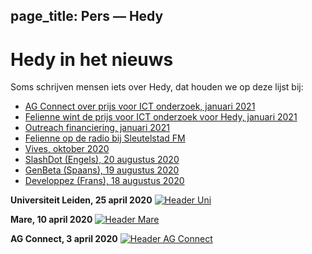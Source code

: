 page_title: Pers — Hedy
---
# Hedy in het nieuws

Soms schrijven mensen iets over Hedy, dat houden we op deze lijst bij:

* [AG Connect over prijs voor ICT onderzoek, januari 2021](http://www.agconnect.nl/artikel/stapsgewijs-python-leren-programmeren-met-nieuwe-taal-hedy)
* [Felienne wint de prijs voor ICT onderzoek voor Hedy, januari 2021](https://www.nwo.nl/en/news/felienne-hermans-receives-dutch-prize-ict-research-2021)
* [Outreach financiering, januari 2021](https://beta.vu.nl/nl/onderzoek/outreach-beta/index.aspx)
* [Felienne op de radio bij Sleutelstad FM](https://sleutelstad.nl/programma/science071/uitzending/2020-12-16/?uur=0&start=723)
* [Vives, oktober 2020](images/artikel_vives.pdf "Met Hedy stap voor stap leren programmeren")
* [SlashDot (Engels), 20 augustus 2020](https://news.slashdot.org/story/20/08/17/024248/scientist-proposes-a-new-programming-language-for-teaching-coding-and-python)
* [GenBeta (Spaans), 19 augustus 2020](https://www.genbeta.com/desarrollo/nuevo-lenguaje-para-ensenar-programacion-a-ninos-como-se-ensena-a-leer-escribir-forma-gradual-niveles)
* [Developpez (Frans), 18 augustus 2020](https://programmation.developpez.com/actu/308095/Une-scientifique-propose-un-nouveau-langage-de-programmation-pour-enseigner-aux-enfants-le-codage-informatique-au-travers-d-une-approche-graduelle-implementee-en-Python-sur-13-paliers/)

**Universiteit Leiden, 25 april 2020**
[![Header Uni](images/UniLeiden-NL.png "Header Uni")](https://www.universiteitleiden.nl/nieuws/2020/03/kinderen-verantwoord-afleiden-tijdens-het-thuiswerken-leer-ze-programmeren)

**Mare, 10 april 2020**
[![Header Mare](images/mare.png "Header Mare")](https://www.mareonline.nl/cultuur/computercode-voor-de-kids/)

**AG Connect, 3 april 2020**
[![Header AG Connect](images/agconnect.png "Header AG Connect")](https://www.agconnect.nl/artikel/stapsgewijs-python-leren-programmeren-met-nieuwe-taal-hedy)

